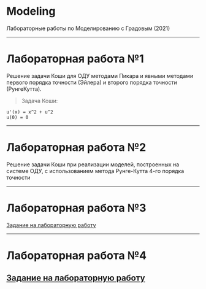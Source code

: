# Modeling
Лабораторные работы по Моделированию с Градовым (2021)

---

# Лабораторная работа №1    

Решениe задачи Коши для ОДУ методами Пикара и явными методами первого порядка точности (Эйлера) и второго порядка точности (РунгеКутта).  
> Задача Коши:  
```
u'(x) = x^2 + u^2
u(0) = 0
```

---

# Лабораторная работа №2  

Решение задачи Коши при реализации моделей, построенных на системе ОДУ, с использованием метода Рунге-Кутта
4-го порядка точности  

---

# Лабораторная работа №3

[Задание на лабораторную работу](https://github.com/Bryanskaya/Modeling/blob/main/lab_03/docs/29-03-2021-%D0%97%D0%B0%D0%B4%D0%B0%D0%BD%D0%B8%D0%B5_%D0%BD%D0%B0_%D0%BB%D0%B0%D0%B1_%D1%80%D0%B0%D0%B1__3.pdf)

---

# Лабораторная работа №4

[Задание на лабораторную работу](https://github.com/Bryanskaya/Modeling/blob/main/lab_04/docs/11-04-2021-%D0%97%D0%B0%D0%B4%D0%B0%D0%BD%D0%B8%D0%B5_%D0%BD%D0%B0_%D0%BB%D0%B0%D0%B1_%D1%80%D0%B0%D0%B1__4.pdf)
---
